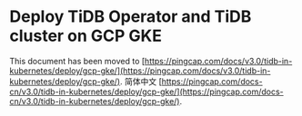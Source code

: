 # Deploy TiDB Operator and TiDB cluster on GCP GKE

This document has been moved to [https://pingcap.com/docs/v3.0/tidb-in-kubernetes/deploy/gcp-gke/](https://pingcap.com/docs/v3.0/tidb-in-kubernetes/deploy/gcp-gke/).
简体中文 [https://pingcap.com/docs-cn/v3.0/tidb-in-kubernetes/deploy/gcp-gke/](https://pingcap.com/docs-cn/v3.0/tidb-in-kubernetes/deploy/gcp-gke/).
